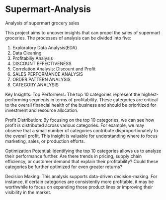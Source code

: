 # Supermart-Analysis
Analysis of supermart grocery sales

This project aims to uncover insights that can propel the sales of supermart groceries. The processes of analysis can be divided into five:
1. Exploratory Data Analysis(EDA)
2. Data Cleaning
3. Profitabiliy Analysis
4. DISCOUNT EFFECTIVENESS
5. Correlation Analysis: Discount and Profit
6. SALES PERFORMANCE ANALYSIS
7. ORDER PATTERN ANALYSIS
8. CATEGORY ANALYSIS


Key Insights:
Top Performers: The top 10 categories represent the highest-performing segments in terms of profitability. These categories are critical to the overall financial health of the business and should be prioritized for investment and resource allocation.

Profit Distribution: By focusing on the top 10 categories, we can see how profit is distributed across various categories. For example, we may observe that a small number of categories contribute disproportionately to the overall profit. This insight is valuable for understanding where to focus marketing, sales, or production efforts.

Optimization Potential: Identifying the top 10 categories allows us to analyze their performance further. Are there trends in pricing, supply chain efficiency, or customer demand that explain their profitability? Could these categories be further optimized for even greater returns?

Decision Making: This analysis supports data-driven decision-making. For instance, if certain categories are consistently more profitable, it may be worthwhile to focus on expanding those product lines or improving their visibility in the market.

